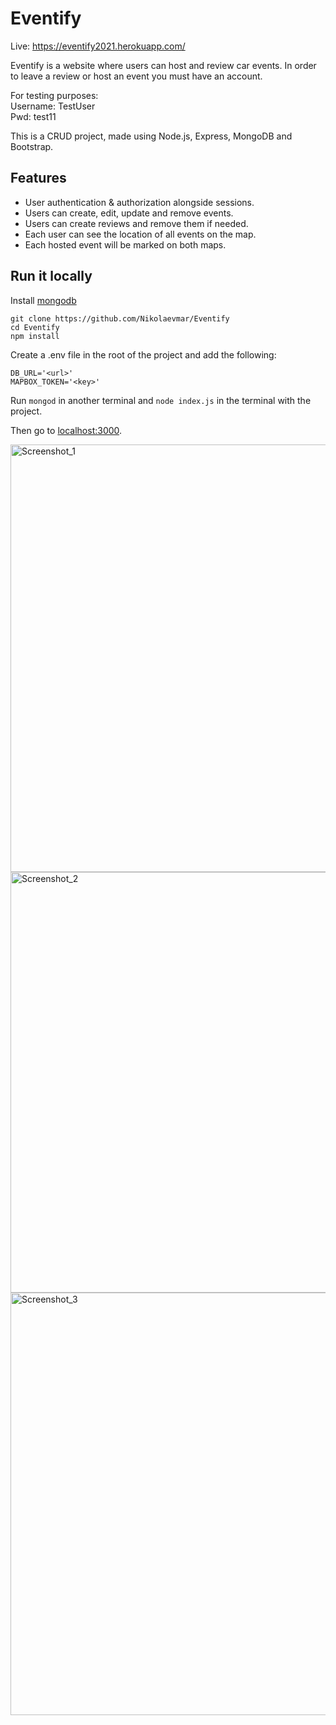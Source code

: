 # Eventify

Live: https://eventify2021.herokuapp.com/

Eventify is a website where users can host and review car events. In order to leave a review or host an event you must have an account.

For testing purposes:<br>Username: TestUser<br>Pwd: test11

This is a CRUD project, made using Node.js, Express, MongoDB and Bootstrap.

## Features
* User authentication & authorization alongside sessions.
* Users can create, edit, update and remove events.
* Users can create reviews and remove them if needed.
* Each user can see the location of all events on the map. 
* Each hosted event will be marked on both maps.

## Run it locally
Install [mongodb](https://www.mongodb.com/)
```
git clone https://github.com/Nikolaevmar/Eventify
cd Eventify
npm install
```

Create a .env file in the root of the project and add the following:  

```
DB_URL='<url>'
MAPBOX_TOKEN='<key>'
```

Run ```mongod``` in another terminal and ```node index.js``` in the terminal with the project.  

Then go to [localhost:3000](http://localhost:3000/).

<img width="684" alt="Screenshot_1" src="https://user-images.githubusercontent.com/77740117/137200825-80357e45-903d-4c55-a1e8-4abc801b1213.png">
<img width="673" alt="Screenshot_2" src="https://user-images.githubusercontent.com/77740117/137200866-0306bab3-bdb3-493f-bb87-3b6b48774a3f.png">
<img width="676" alt="Screenshot_3" src="https://user-images.githubusercontent.com/77740117/137200871-b7f1879d-a32c-44ec-b6fa-1595c59f5e17.png">

